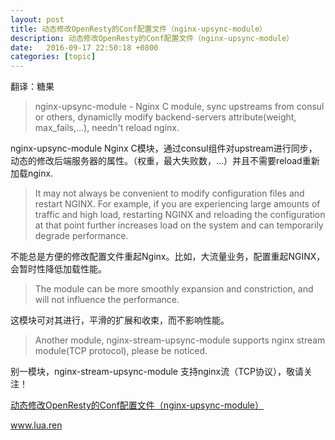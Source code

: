 ```yaml
---
layout: post
title: 动态修改OpenResty的Conf配置文件（nginx-upsync-module）
description: 动态修改OpenResty的Conf配置文件（nginx-upsync-module）
date:   2016-09-17 22:50:18 +0800 
categories: [topic]
---
```

翻译：糖果

<blockquote>nginx-upsync-module - Nginx C module, sync upstreams from consul or others, dynamiclly modify backend-servers attribute(weight, max_fails,...), needn't reload nginx.</blockquote> 

nginx-upsync-module Nginx C模块，通过consul组件对upstream进行同步，动态的修改后端服务器的属性。（权重，最大失败数，...）并且不需要reload重新加载nginx.

<blockquote>It may not always be convenient to modify configuration files and restart NGINX. For example, if you are experiencing large amounts of traffic and high load, restarting NGINX and reloading the configuration at that point further increases load on the system and can temporarily degrade performance.</blockquote> 

不能总是方便的修改配置文件重起Nginx。比如，大流量业务，配置重起NGINX， 会暂时性降低加载性能。

<blockquote>The module can be more smoothly expansion and constriction, and will not influence the performance.</blockquote> 

这模块可对其进行，平滑的扩展和收束，而不影响性能。

<blockquote>Another module, nginx-stream-upsync-module supports nginx stream module(TCP protocol), please be noticed.</blockquote> 

别一模块，nginx-stream-upsync-module 支持nginx流（TCP协议），敬请关注！


<a href="https://orchina.org/topic/101/view" target="_blank">动态修改OpenResty的Conf配置文件（nginx-upsync-module）</a>


www.lua.ren